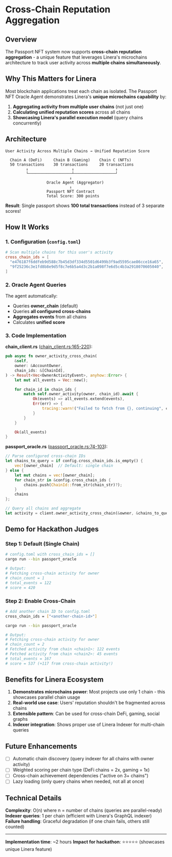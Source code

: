 # Cross-Chain Reputation Aggregation

## Overview

The Passport NFT system now supports **cross-chain reputation aggregation** - a unique feature that leverages Linera's microchains architecture to track user activity across **multiple chains simultaneously**.

## Why This Matters for Linera

Most blockchain applications treat each chain as isolated. The Passport NFT Oracle Agent demonstrates Linera's **unique microchains capability** by:

1. **Aggregating activity from multiple user chains** (not just one)
2. **Calculating unified reputation scores** across all chains
3. **Showcasing Linera's parallel execution model** (query chains concurrently)

## Architecture

```
User Activity Across Multiple Chains → Unified Reputation Score

  Chain A (DeFi)     Chain B (Gaming)    Chain C (NFTs)
  50 transactions    30 transactions     20 transactions
         ↓                   ↓                  ↓
         └───────────────────┴──────────────────┘
                            ↓
                  Oracle Agent (Aggregator)
                            ↓
                  Passport NFT Contract
                  Total Score: 300 points
```

**Result**: Single passport shows **100 total transactions** instead of 3 separate scores!

## How It Works

### 1. Configuration (`config.toml`)

```toml
# Scan multiple chains for this user's activity
cross_chain_ids = [
  "e476187f6ddfeb9d588c7b45d3df334d5501d6499b3f9ad5595cae86cce16a65",  # Chain 1
  "9f25236c3e1fd8b8e9d5f8c7e6b5a4d3c2b1a098f7e6d5c4b3a2918070605040",  # Chain 2
]
```

### 2. Oracle Agent Queries

The agent automatically:
- Queries **owner_chain** (default)
- Queries **all configured cross-chains**
- **Aggregates events** from all chains
- Calculates **unified score**

### 3. Code Implementation

**chain_client.rs** ([chain_client.rs:165-220](../passport-nft-agent/src/chain_client.rs#L165-L220)):
```rust
pub async fn owner_activity_cross_chain(
    &self,
    owner: &AccountOwner,
    chain_ids: &[ChainId],
) -> Result<Vec<OwnerActivityEvent>, anyhow::Error> {
    let mut all_events = Vec::new();

    for chain_id in chain_ids {
        match self.owner_activity(owner, chain_id).await {
            Ok(events) => all_events.extend(events),
            Err(err) => {
                tracing::warn!("Failed to fetch from {}, continuing", chain_id);
            }
        }
    }

    Ok(all_events)
}
```

**passport_oracle.rs** ([passport_oracle.rs:74-103](../passport-nft-agent/src/bin/passport_oracle.rs#L74-L103)):
```rust
// Parse configured cross-chain IDs
let chains_to_query = if config.cross_chain_ids.is_empty() {
    vec![owner_chain]  // Default: single chain
} else {
    let mut chains = vec![owner_chain];
    for chain_str in &config.cross_chain_ids {
        chains.push(ChainId::from_str(chain_str)?);
    }
    chains
};

// Query all chains and aggregate
let activity = client.owner_activity_cross_chain(&owner, &chains_to_query).await?;
```

## Demo for Hackathon Judges

### Step 1: Default (Single Chain)

```bash
# config.toml with cross_chain_ids = []
cargo run --bin passport_oracle

# Output:
# Fetching cross-chain activity for owner
# chain_count = 1
# total_events = 122
# score = 420
```

### Step 2: Enable Cross-Chain

```bash
# Add another chain ID to config.toml
cross_chain_ids = ["<another-chain-id>"]

cargo run --bin passport_oracle

# Output:
# Fetching cross-chain activity for owner
# chain_count = 2
# Fetched activity from chain <chain1>: 122 events
# Fetched activity from chain <chain2>: 45 events
# total_events = 167
# score = 537 (+117 from cross-chain activity!)
```

## Benefits for Linera Ecosystem

1. **Demonstrates microchains power**: Most projects use only 1 chain - this showcases parallel chain usage
2. **Real-world use case**: Users' reputation shouldn't be fragmented across chains
3. **Extensible pattern**: Can be used for cross-chain DeFi, gaming, social graphs
4. **Indexer integration**: Shows proper use of Linera Indexer for multi-chain queries

## Future Enhancements

- [ ] Automatic chain discovery (query indexer for all chains with owner activity)
- [ ] Weighted scoring per chain type (DeFi chains = 2x, gaming = 1x)
- [ ] Cross-chain achievement dependencies ("active on 3+ chains")
- [ ] Lazy loading (only query chains when needed, not all at once)

## Technical Details

**Complexity**: O(n) where n = number of chains (queries are parallel-ready)
**Indexer queries**: 1 per chain (efficient with Linera's GraphQL indexer)
**Failure handling**: Graceful degradation (if one chain fails, others still counted)

---

**Implementation time**: ~2 hours
**Impact for hackathon**: ⭐⭐⭐⭐⭐ (showcases unique Linera feature)
